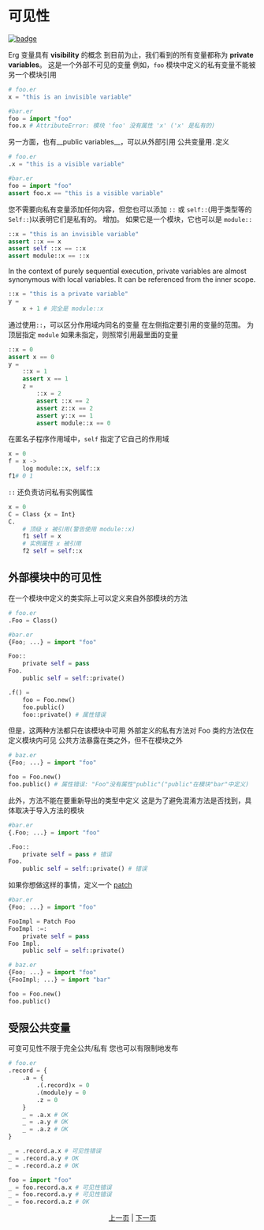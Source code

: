 # 可见性

[![badge](https://img.shields.io/endpoint.svg?url=https%3A%2F%2Fgezf7g7pd5.execute-api.ap-northeast-1.amazonaws.com%2Fdefault%2Fsource_up_to_date%3Fowner%3Derg-lang%26repos%3Derg%26ref%3Dmain%26path%3Ddoc/EN/syntax/19_visibility.md%26commit_hash%3D06f8edc9e2c0cee34f6396fd7c64ec834ffb5352)](https://gezf7g7pd5.execute-api.ap-northeast-1.amazonaws.com/default/source_up_to_date?owner=erg-lang&repos=erg&ref=main&path=doc/EN/syntax/19_visibility.md&commit_hash=06f8edc9e2c0cee34f6396fd7c64ec834ffb5352)

Erg 变量具有 __visibility__ 的概念
到目前为止，我们看到的所有变量都称为 __private variables__。 这是一个外部不可见的变量
例如，`foo` 模块中定义的私有变量不能被另一个模块引用

```python
# foo.er
x = "this is an invisible variable"
```

```python
#bar.er
foo = import "foo"
foo.x # AttributeError: 模块 'foo' 没有属性 'x' ('x' 是私有的)
```

另一方面，也有__public variables__，可以从外部引用
公共变量用`.`定义

```python
# foo.er
.x = "this is a visible variable"
```

```python
#bar.er
foo = import "foo"
assert foo.x == "this is a visible variable"
```

您不需要向私有变量添加任何内容，但您也可以添加 `::` 或 `self::`(用于类型等的`Self::`)以表明它们是私有的。 增加。 如果它是一个模块，它也可以是 `module::`

```python
::x = "this is an invisible variable"
assert ::x == x
assert self ::x == ::x
assert module::x == ::x
```

In the context of purely sequential execution, private variables are almost synonymous with local variables. It can be referenced from the inner scope.

```python
::x = "this is a private variable"
y =
    x + 1 # 完全是 module::x
```

通过使用`::`，可以区分作用域内同名的变量
在左侧指定要引用的变量的范围。 为顶层指定 `module`
如果未指定，则照常引用最里面的变量

```python
::x = 0
assert x == 0
y =
    ::x = 1
    assert x == 1
    z =
        ::x = 2
        assert ::x == 2
        assert z::x == 2
        assert y::x == 1
        assert module::x == 0
```

在匿名子程序作用域中，`self` 指定了它自己的作用域

```python
x = 0
f = x ->
    log module::x, self::x
f1# 0 1
```

`::` 还负责访问私有实例属性

```python
x = 0
C = Class {x = Int}
C.
    # 顶级 x 被引用(警告使用 module::x)
    f1 self = x
    # 实例属性 x 被引用
    f2 self = self::x
```

## 外部模块中的可见性

在一个模块中定义的类实际上可以定义来自外部模块的方法

```python
# foo.er
.Foo = Class()
```

```python
#bar.er
{Foo; ...} = import "foo"

Foo::
    private self = pass
Foo.
    public self = self::private()

.f() =
    foo = Foo.new()
    foo.public()
    foo::private() # 属性错误
```

但是，这两种方法都只在该模块中可用
外部定义的私有方法对 Foo 类的方法仅在定义模块内可见
公共方法暴露在类之外，但不在模块之外

```python
# baz.er
{Foo; ...} = import "foo"

foo = Foo.new()
foo.public() # 属性错误: "Foo"没有属性"public"("public"在模块"bar"中定义)
```

此外，方法不能在要重新导出的类型中定义
这是为了避免混淆方法是否找到，具体取决于导入方法的模块

```python
#bar.er
{.Foo; ...} = import "foo"

.Foo::
    private self = pass # 错误
Foo.
    public self = self::private() # 错误
```

如果你想做这样的事情，定义一个 [patch](./type/07_patch.md)

```python
#bar.er
{Foo; ...} = import "foo"

FooImpl = Patch Foo
FooImpl :=:
    private self = pass
Foo Impl.
    public self = self::private()
```

```python
# baz.er
{Foo; ...} = import "foo"
{FooImpl; ...} = import "bar"

foo = Foo.new()
foo.public()
```

## 受限公共变量

可变可见性不限于完全公共/私有
您也可以有限制地发布

```python
# foo.er
.record = {
    .a = {
        .(.record)x = 0
        .(module)y = 0
        .z = 0
    }
    _ = .a.x # OK
    _ = .a.y # OK
    _ = .a.z # OK
}

_ = .record.a.x # 可见性错误
_ = .record.a.y # OK
_ = .record.a.z # OK
```

```python
foo = import "foo"
_ = foo.record.a.x # 可见性错误
_ = foo.record.a.y # 可见性错误
_ = foo.record.a.z # OK
```

<p align='center'>
    <a href='./18_ownership.md'>上一页</a> | <a href='./20_naming_rule.md'>下一页</a>
</p>
